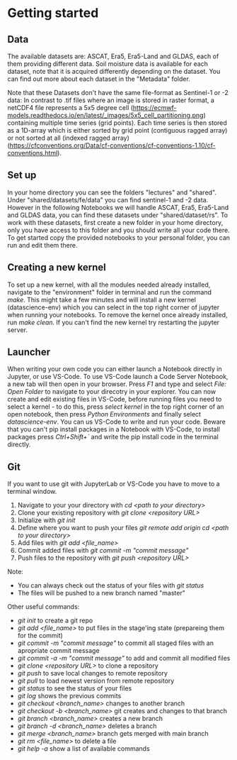 # Getting started #

## Data ##

The available datasets are: ASCAT, Era5, Era5-Land and GLDAS, each of them providing different data. Soil moisture data is available for each dataset, note that it is acquired differently depending on the dataset. You can find out more about each dataset in the "Metadata" folder.

Note that these Datasets don't have the same file-format as Sentinel-1 or -2 data: In contrast to .tif files where an image is stored in raster format, a netCDF4 file represents a 5x5 degree cell (https://ecmwf-models.readthedocs.io/en/latest/_images/5x5_cell_partitioning.png) containing multiple time series (grid points). Each time series is then stored as a 1D-array which is either sorted by grid point (contiguous ragged array) or not sorted at all (indexed ragged array) (https://cfconventions.org/Data/cf-conventions/cf-conventions-1.10/cf-conventions.html). 

## Set up ##

In your home directory you can see the folders "lectures" and "shared". Under "shared/datasets/fe/data" you can find sentinel-1 and -2 data. However in the following Notebooks we will handle ASCAT, Era5, Era5-Land and GLDAS data, you can find these datasets under "shared/dataset/rs". To work with these datasets, first create a new folder in your home directory, only you have access to this folder and you should write all your code there. To get started copy the provided notebooks to your personal folder, you can run and edit them there.

## Creating a new kernel ## 

To set up a new kernel, with all the modules needed already installed, navigate to the "environment" folder in terminal and run the command *make*. This might take a few minutes and will install a new kernel (datascience-env) which you can select in the top right corner of jupyter when running your notebooks. To remove the kernel once already installed, run *make clean*. If you can't find the new kernel try restarting the jupyter server.

## Launcher ##

When writing your own code you can either launch a Notebook directly in Jupyter, or use VS-Code. To use VS-Code launch a Code Server Notebook, a new tab will then open in your browser. Press *F1* and type and select *File: Open Folder* to navigate to your direcotry in your explorer. You can now create and edit existing files in VS-Code, before running files you need to select a kernel - to do this, press *select kernel* in the top right corner of an open notebook, then press *Python Environments* and finally select *datascience-env*. You can us VS-Code to write and run your code. Beware that you can't pip install packages in a Notebook with VS-Code, to install packages press *Ctrl+Shift+`* and write the pip install code in the terminal directly.

## Git ##

If you want to use git with JupyterLab or VS-Code you have to move to a terminal window.

1. Navigate to your your directory with *cd &lt;path to your directory&gt;*
2. Clone your existing repository with *git clone &lt;repository URL&gt;*
3. Initialize with *git init*
4. Define where you want to push your files *git remote add origin cd &lt;path to your directory&gt;*
5. Add files with *git add &lt;file_name&gt;*
6. Commit added files with *git commit -m "commit message"*
7. Push files to the repository with *git push &lt;repository URL&gt;*


Note:
- You can always check out the status of your files with *git status*
- The files will be pushed to a new branch named "master"

Other useful commands:
- *git init* to create a git repo
- *git add &lt;file_name&gt;* to put files in the stage'ing state (prepareing them for the commit)
- *git commit -m "commit message"* to commit all staged files with an apropriate commit message
- *git commit -a -m "commit message"* to add and commit all modified files
- *git clone &lt;repository URL&gt;* to clone a repository
- *git push* to save local changes to remote repository
- *git pull* to load newest version from remote repository
- *git status* to see the status of your files
- *git log* shows the previous commits
- *git checkout &lt;branch_name&gt;* changes to another branch
- *git checkout -b &lt;branch_name&gt;* git creates and changes to that branch
- *git branch &lt;branch_name&gt;* creates a new branch
- *git branch -d &lt;branch_name&gt;* deletes a branch
- *git merge &lt;branch_name&gt;* branch gets merged with main branch 
- *git rm &lt;file_name&gt;* to delete a file
- *git help -a* show a list of available commands